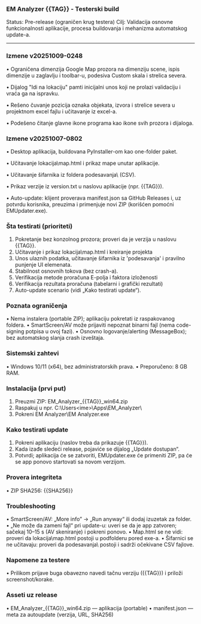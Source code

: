### **EM Analyzer {{TAG}} - Testerski build**

Status: Pre-release (ograničen krug testera)
Cilj: Validacija osnovne funkcionalnosti aplikacije, procesa buildovanja i mehanizma automatskog update-a.
________________________________________

### Izmene v20251009-0248

• Ograničena dimenzija Google Map prozora na dimenziju scene, ispis dimenzije u zaglavlju i toolbar-u, podesiva Custom skala i strelica severa.

• Dijalog "Idi na lokaciju" pamti inicijalni unos koji ne prolazi validaciju i vraća ga na ispravku.

• Rešeno čuvanje pozicija oznaka objekata, izvora i strelice severa u projektnom excel fajlu i učitavanje iz excel-a.

• Podešeno čitanje glavne ikone programa kao ikone svih prozora i dijaloga.



### Izmene v20251007-0802

•	Desktop aplikacija, buildovana PyInstaller-om kao one-folder paket.

•	Učitavanje lokacija\map.html i prikaz mape unutar aplikacije.

•	Učitavanje šifarnika iz foldera podesavanja\ (CSV).

•	Prikaz verzije iz version.txt u naslovu aplikacije (npr. {{TAG}}).

•	Auto-update: klijent proverava manifest.json sa GitHub Releases i, uz potvrdu korisnika, preuzima i primenjuje novi ZIP (korišćen pomoćni EMUpdater.exe).


### Šta testirati (prioriteti)
1.	Pokretanje bez konzolnog prozora; proveri da je verzija u naslovu {{TAG}}.
2.	Učitavanje i prikaz lokacija\map.html i kreiranje projekta
3.	Unos ulaznih podatka, učitavanje šifarnika iz 'podesavanja' i pravilno punjenje UI elemenata.
4.	Stabilnost osnovnih tokova (bez crash-a).
5.	Verifikacija metode proračuna E-polja i faktora izloženosti
6.	Verifikacija rezultata proračuna (tabelarni i grafički rezultati)
7.	Auto-update scenario (vidi „Kako testirati update“).

### Poznata ograničenja
•	Nema instalera (portable ZIP); aplikaciju pokretati iz raspakovanog foldera.
•	SmartScreen/AV može prijaviti nepoznat binarni fajl (nema code-signing potpisa u ovoj fazi).
•	Osnovno logovanje/alerting (MessageBox); bez automatskog slanja crash izveštaja.

### Sistemski zahtevi
•	Windows 10/11 (x64), bez administratorskih prava.
•	Preporučeno: 8 GB RAM.

### Instalacija (prvi put)
1.	Preuzmi ZIP: EM_Analyzer_{{TAG}}_win64.zip
2.	Raspakuj u npr. C:\Users\<ime>\Apps\EM_Analyzer\
3.	Pokreni EM Analyzer\EM Analyzer.exe

### Kako testirati update
1.	Pokreni aplikaciju (naslov treba da prikazuje {{TAG}}).
2.	Kada izađe sledeći release, pojaviće se dijalog „Update dostupan“.
3.	Potvrdi; aplikacija će se zatvoriti, EMUpdater.exe će primeniti ZIP, pa će se app ponovo startovati sa novom verzijom.

### Provera integriteta
•	ZIP SHA256: {{SHA256}}

### Troubleshooting
•	SmartScreen/AV: „More info” → „Run anyway“ ili dodaj izuzetak za folder.
•	„Ne može da zameni fajl“ pri update-u: uveri se da je app zatvoren; sačekaj 10–15 s (AV skeniranje) i pokreni ponovo.
•	Map.html se ne vidi: proveri da lokacija\map.html postoji u podfolderu pored exe-a.
•	Šifarnici se ne učitavaju: proveri da podesavanja\ postoji i sadrži očekivane CSV fajlove.

### Napomene za testere
•	Prilikom prijave buga obavezno navedi tačnu verziju ({{TAG}}) i priloži screenshot/korake.

### Asseti uz release
•	EM_Analyzer_{{TAG}}_win64.zip — aplikacija (portable)
•	manifest.json — meta za autoupdate (verzija, URL, SHA256)





